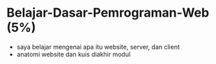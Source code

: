 # Belajar-Dasar-Pemrograman-Web (5%)

* saya belajar mengenai apa itu website, server, dan client  
* anatomi website dan kuis diakhir modul
